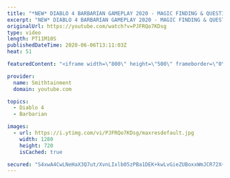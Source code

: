 ```yaml
---
title: "*NEW* DIABLO 4 BARBARIAN GAMEPLAY 2020 - MAGIC FINDING & QUESTING"
excerpt: "NEW* DIABLO 4 BARBARIAN GAMEPLAY 2020 - MAGIC FINDING & QUESTING A brutal, physical warrior, the Barbarian roams around the battlefield ..."
originalUrl: https://youtube.com/watch?v=PJFRQo7KDsg
type: video
length: PT11M10S
publishedDateTime: 2020-06-06T13:11:03Z
heat: 51

featuredContent: "<iframe width=\"800\" height=\"500\" frameborder=\"0\" src=\"https://www.youtube.com/embed/PJFRQo7KDsg\" allow=\"accelerometer; autoplay; encrypted-media; gyroscope; picture-in-picture\" allowfullscreen></iframe>"

provider:
  name: Smithtainment
  domain: youtube.com

topics:
  - Diablo 4
  - Barbarian

images:
  - url: https://i.ytimg.com/vi/PJFRQo7KDsg/maxresdefault.jpg
    width: 1280
    height: 720
    isCached: true

secured: "S4xwA4CwLNeHaX3Q7ut/XvnLIxlb05zPBa1DEK+kwLvGieZUBoxxWmJCR72X++e5DZotKUgdfs16eoJuSFs3cENHvF0Oadvs9e0ysOIQuOHMn4J7uAbgwB06+E/aMhY5r2QCfpDCLwEk+VfYzAvpGgv/oiEJjSkX2ZIDhZV1ojFoc8QO2J1wa/SG/pN8pNbimsb2uJF4Q7AxCU0rcoUBXavfsRtrhxKXjlQHY/y9/cI5FL4dGnphwK5Qm7dE+abGYoSMviPK7pPcelRuuSVGZnTk0EUSDLg1k8Gf8gQKI9lnPr+5fOve49lr7gj87hvQFXCLauoDJTesFAVZtKfSL2i1JYT5xU/jG75R90U+Kiermm4ASoNKIoI+grOliNanoENv9OpcOjLk1AtOgdGqruvgPiI+wbWejAbV90dr6+g=;vywhtcgffiFyOxV5REN/IA=="
---
```


